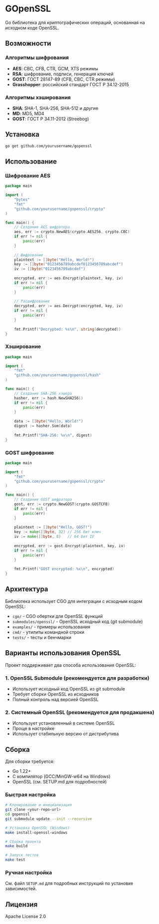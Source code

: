 # GOpenSSL

Go библиотека для криптографических операций, основанная на исходном коде OpenSSL.

## Возможности

### Алгоритмы шифрования
- **AES**: CBC, CFB, CTR, GCM, XTS режимы
- **RSA**: шифрование, подписи, генерация ключей
- **GOST**: ГОСТ 28147-89 (CFB, CBC, CTR режимы)
- **Grasshopper**: российский стандарт ГОСТ Р 34.12-2015

### Алгоритмы хэширования
- **SHA**: SHA-1, SHA-256, SHA-512 и другие
- **MD**: MD5, MD4
- **GOST**: ГОСТ Р 34.11-2012 (Streebog)

## Установка

```bash
go get github.com/yourusername/gopenssl
```

## Использование

### Шифрование AES

```go
package main

import (
    "bytes"
    "fmt"
    "github.com/yourusername/gopenssl/crypto"
)

func main() {
    // Создание AES шифратора
    aes, err := crypto.NewAES(crypto.AES256, crypto.CBC)
    if err != nil {
        panic(err)
    }
    
    // Шифрование
    plaintext := []byte("Hello, World!")
    key := []byte("0123456789abcdef0123456789abcdef")
    iv := []byte("0123456789abcdef")
    
    encrypted, err := aes.Encrypt(plaintext, key, iv)
    if err != nil {
        panic(err)
    }
    
    // Расшифрование
    decrypted, err := aes.Decrypt(encrypted, key, iv)
    if err != nil {
        panic(err)
    }
    
    fmt.Printf("Decrypted: %s\n", string(decrypted))
}
```

### Хэширование

```go
package main

import (
    "fmt"
    "github.com/yourusername/gopenssl/hash"
)

func main() {
    // Создание SHA-256 хэшера
    hasher, err := hash.NewSHA256()
    if err != nil {
        panic(err)
    }
    
    data := []byte("Hello, World!")
    digest := hasher.Sum(data)
    
    fmt.Printf("SHA-256: %x\n", digest)
}
```

### GOST шифрование

```go
package main

import (
    "fmt"
    "github.com/yourusername/gopenssl/crypto"
)

func main() {
    // Создание GOST шифратора
    gost, err := crypto.NewGOST(crypto.GOSTCFB)
    if err != nil {
        panic(err)
    }
    
    plaintext := []byte("Hello, GOST!")
    key := make([]byte, 32) // 256 бит ключ
    iv := make([]byte, 8)   // 64 бит IV
    
    encrypted, err := gost.Encrypt(plaintext, key, iv)
    if err != nil {
        panic(err)
    }
    
    fmt.Printf("GOST encrypted: %x\n", encrypted)
}
```

## Архитектура

Библиотека использует CGO для интеграции с исходным кодом OpenSSL:

- `cgo/` - CGO обертки для OpenSSL функций
- `submodules/openssl/` - OpenSSL исходный код (git submodule)
- `examples/` - примеры использования
- `cmd/` - утилиты командной строки
- `tests/` - тесты и бенчмарки

## Варианты использования OpenSSL

Проект поддерживает два способа использования OpenSSL:

### 1. OpenSSL Submodule (рекомендуется для разработки)
- Использует исходный код OpenSSL из git submodule
- Требует сборки OpenSSL из исходников
- Полный контроль над версией OpenSSL

### 2. Системный OpenSSL (рекомендуется для продакшена)
- Использует установленный в системе OpenSSL
- Проще в настройке
- Использует стабильную версию от дистрибутива

## Сборка

Для сборки требуется:
- Go 1.22+
- C компилятор (GCC/MinGW-w64 на Windows)
- OpenSSL (см. SETUP.md для подробностей)

### Быстрая настройка

```bash
# Клонирование и инициализация
git clone <your-repo-url>
cd gopenssl
git submodule update --init --recursive

# Установка OpenSSL (Windows)
make install-openssl-windows

# Сборка проекта
make build

# Запуск тестов
make test
```

### Ручная настройка

См. файл `SETUP.md` для подробных инструкций по установке зависимостей.

## Лицензия

Apache License 2.0 